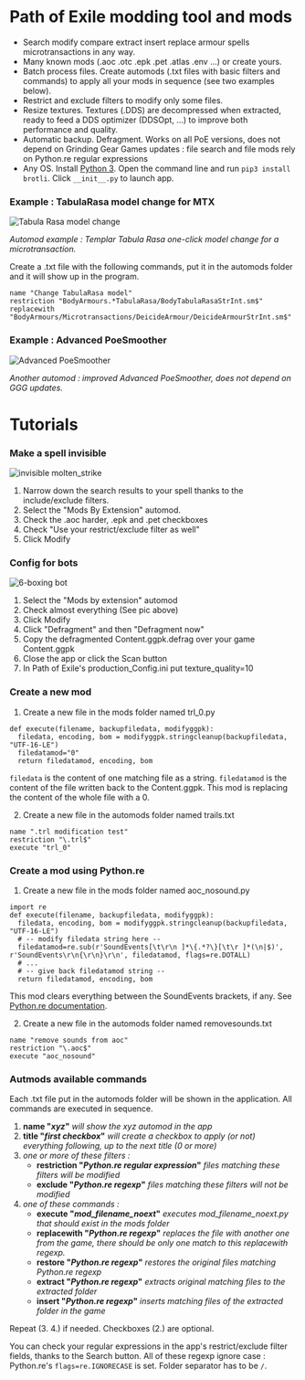 # Path of Exile modding tool and mods

- Search modify compare extract insert replace armour spells microtransactions in any way.
- Many known mods (.aoc .otc .epk .pet .atlas .env ...) or create yours.
- Batch process files. Create automods (.txt files with basic filters and commands) to apply all your mods in sequence (see two examples below).
- Restrict and exclude filters to modify only some files.
- Resize textures. Textures (.DDS) are decompressed when extracted, ready to feed a DDS optimizer (DDSOpt, ...) to improve both performance and quality.
- Automatic backup. Defragment. Works on all PoE versions, does not depend on Grinding Gear Games updates : file search and file mods rely on Python.re regular expressions
- Any OS. Install [Python 3](https://www.python.org/). Open the command line and run `pip3 install brotli`. Click `__init__.py` to launch app.

### Example : TabulaRasa model change for MTX

![Tabula Rasa model change](docs/TabulaRasaMod.png)

*Automod example : Templar Tabula Rasa one-click model change for a microtransaction.*

Create a .txt file with the following commands, put it in the automods folder and it will show up in the program.
```
name "Change TabulaRasa model"
restriction "BodyArmours.*TabulaRasa/BodyTabulaRasaStrInt.sm$"
replacewith "BodyArmours/Microtransactions/DeicideArmour/DeicideArmourStrInt.sm$"
```

### Example : Advanced PoeSmoother

![Advanced PoeSmoother](docs/Scrot.png)

*Another automod : improved Advanced PoeSmoother, does not depend on GGG updates.*

# Tutorials

### Make a spell invisible

![invisible molten_strike](docs/InvisibleSpell.png)

1. Narrow down the search results to your spell thanks to the include/exclude filters.
2. Select the "Mods By Extension" automod.
3. Check the .aoc harder, .epk and .pet checkboxes
4. Check "Use your restrict/exclude filter as well"
5. Click Modify

### Config for bots

![6-boxing bot](docs/6BoxingBot.png)

1. Select the "Mods by extension" automod
2. Check almost everything (See pic above)
3. Click Modify
4. Click "Defragment" and then "Defragment now"
6. Copy the defragmented Content.ggpk.defrag over your game Content.ggpk
7. Close the app or click the Scan button
8. In Path of Exile's production_Config.ini put texture_quality=10

### Create a new mod

1. Create a new file in the mods folder named trl_0.py
```
def execute(filename, backupfiledata, modifyggpk):
  filedata, encoding, bom = modifyggpk.stringcleanup(backupfiledata, "UTF-16-LE")
  filedatamod="0"
  return filedatamod, encoding, bom
```
`filedata` is the content of one matching file as a string.
`filedatamod` is the content of the file written back to the Content.ggpk.
This mod is replacing the content of the whole file with a 0.

2. Create a new file in the automods folder named trails.txt
```
name ".trl modification test"
restriction "\.trl$"
execute "trl_0"
```

### Create a mod using Python.re

1. Create a new file in the mods folder named aoc_nosound.py
```
import re
def execute(filename, backupfiledata, modifyggpk):
  filedata, encoding, bom = modifyggpk.stringcleanup(backupfiledata, "UTF-16-LE")
  # -- modify filedata string here --
  filedatamod=re.sub(r'SoundEvents[\t\r\n ]*\{.*?\}[\t\r ]*(\n|$)', r'SoundEvents\r\n{\r\n}\r\n', filedatamod, flags=re.DOTALL)
  # ...
  # -- give back filedatamod string --
  return filedatamod, encoding, bom
```
This mod clears everything between the SoundEvents brackets, if any. See [Python.re documentation](https://docs.python.org/3/library/re.html).

2. Create a new file in the automods folder named removesounds.txt
```
name "remove sounds from aoc"
restriction "\.aoc$"
execute "aoc_nosound"
```

### Autmods available commands

Each .txt file put in the automods folder will be shown in the application. All commands are executed in sequence.

1. __name "*xyz*"__
*will show the xyz automod in the app*
2. __title "*first checkbox*"__
*will create a checkbox to apply (or not) everything following, up to the next title (0 or more)*
3. *one or more of these filters :*
   - __restriction "*Python.re regular expression*"__
   *files matching these filters will be modified*
   - __exclude "*Python.re regexp*"__
   *files matching these filters will not be modified*
4. *one of these commands :*
   - __execute "*mod_filename_noext*"__
     *executes mod_filename_noext.py that should exist in the mods folder*
   - __replacewith "*Python.re regexp*"__
   *replaces the file with another one from the game, there should be only one match to this replacewith regexp.*
   - __restore "*Python.re regexp*"__
     *restores the original files matching Python.re regexp*
   - __extract "*Python.re regexp*"__
     *extracts original matching files to the extracted folder*
   - __insert "*Python.re regexp*"__
     *inserts matching files of the extracted folder in the game*

Repeat (3. 4.) if needed. Checkboxes (2.) are optional.

You can check your regular expressions in the app's restrict/exclude filter fields, thanks to the Search button. All of these regexp ignore case : Python.re's `flags=re.IGNORECASE` is set. Folder separator has to be `/`.
